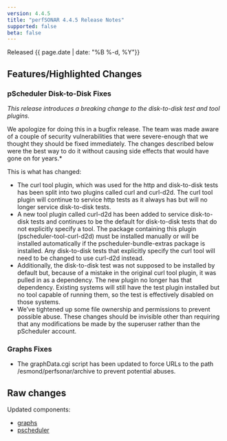 ```yaml
---
version: 4.4.5
title: "perfSONAR 4.4.5 Release Notes"
supported: false
beta: false
---
```


Released {{ page.date | date: "%B %-d, %Y"}}

Features/Highlighted Changes
--------
### pScheduler Disk-to-Disk Fixes
*This release introduces a breaking change to the disk-to-disk test and tool plugins.*
 
We apologize for doing this in a bugfix release.  The team was made aware of a couple of security vulnerabilities that were severe-enough that we thought they should be fixed immediately.  The changes described below were the best way to do it without causing side effects that would have gone on for years.*
 
This is what has changed:
 
- The curl tool plugin, which was used for the http and disk-to-disk tests has been split into two plugins called curl and curl-d2d.
The curl tool plugin will continue to service http tests as it always has but will no longer service disk-to-disk tests.
- A new tool plugin called curl-d2d has been added to service disk-to-disk tests and continues to be the default for disk-to-disk tests that do not explicitly specify a tool.  The package containing this plugin (pscheduler-tool-curl-d2d) must be installed manually or will be installed automatically if the pscheduler-bundle-extras package is installed.  Any disk-to-disk tests that explicitly specify the curl tool will need to be changed to use curl-d2d instead.
- Additionally, the disk-to-disk test was not supposed to be installed by default but, because of a mistake in the original curl tool plugin, it was pulled in as a dependency.  The new plugin no longer has that dependency.  Existing systems will still have the test plugin installed but no tool capable of running them, so the test is effectively disabled on those systems.
- We’ve tightened up some file ownership and permissions to prevent possible abuse.  These changes should be invisible other than requiring that any modifications be made by the superuser rather than the pScheduler account.

### Graphs Fixes

- The graphData.cgi script has been updated to force URLs to the path /esmond/perfsonar/archive to prevent potential abuses. 

Raw changes
-----------

Updated components:

-   [graphs](https://github.com/perfsonar/graphs/compare/v4.4.4...v4.4.5)
-   [pscheduler](https://github.com/perfsonar/pscheduler/compare/v4.4.4...v4.4.5)
